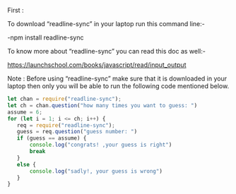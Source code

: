 First :

To download “readline-sync” in your laptop run this command line:-

-npm install readline-sync

To know more about “readline-sync” you can read this doc as well:-
	
https://launchschool.com/books/javascript/read/input_output


Note : Before using “readline-sync” make sure that it is downloaded in your laptop then only you will be able to run the following code mentioned below.

```javascript	
let chan = require("readline-sync");
let ch = chan.question("how many times you want to guess: ")
assume = 6;
for (let i = 1; i <= ch; i++) {
   req = require("readline-sync");
   guess = req.question("guess number: ")
   if (guess == assume) {
       console.log("congrats! ,your guess is right")
       break
   }
   else {
       console.log("sadly!, your guess is wrong")
   }
}

```